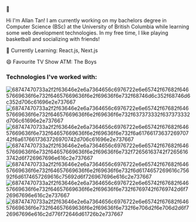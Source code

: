 👋

Hi I'm Allan Tan! I am currently working on my bachelors degree in Computer Science (BSc) at the University of British Columbia while learning some web development technologies. In my free time, I like playing basketball and socializing with friends!

🌱 Currently Learning: React.js, Next.js

😄 Favourite TV Show ATM: The Boys 

### Technologies I've worked with: 

![68747470733a2f2f63646e2e6a7364656c6976722e6e65742f67682f64657669636f6e732f64657669636f6e2f69636f6e732f68746d6c352f68746d6c352d706c61696e2e737667](https://user-images.githubusercontent.com/92118801/189775790-51661448-6f18-4692-98cf-1acba0404e3a.svg)
![68747470733a2f2f63646e2e6a7364656c6976722e6e65742f67682f64657669636f6e732f64657669636f6e2f69636f6e732f637373332f637373332d706c61696e2e737667](https://user-images.githubusercontent.com/92118801/189775797-f73f94ec-187f-4286-9451-d7e03ea43ab7.svg)
![68747470733a2f2f63646e2e6a7364656c6976722e6e65742f67682f64657669636f6e732f64657669636f6e2f69636f6e732f6a6176617363726970742f6a6176617363726970742d706c61696e2e737667](https://user-images.githubusercontent.com/92118801/189775810-08449ce4-1d73-45ba-bb56-b3bd762c1dad.svg)
![68747470733a2f2f63646e2e6a7364656c6976722e6e65742f67682f64657669636f6e732f64657669636f6e2f69636f6e732f72656163742f72656163742d6f726967696e616c2e737667](https://user-images.githubusercontent.com/92118801/189775812-18ed33fa-289f-4cca-a760-59afc74f7c72.svg)
![68747470733a2f2f63646e2e6a7364656c6976722e6e65742f67682f64657669636f6e732f64657669636f6e2f69636f6e732f6d6174657269616c75692f6d6174657269616c75692d6f726967696e616c2e737667](https://user-images.githubusercontent.com/92118801/189775830-11d82745-93b5-4667-897a-1137bbdef399.svg)
![68747470733a2f2f63646e2e6a7364656c6976722e6e65742f67682f64657669636f6e732f64657669636f6e2f69636f6e732f6769742f6769742d6f726967696e616c2e737667](https://user-images.githubusercontent.com/92118801/189775839-93f9a69e-efaa-40e3-80fc-3855cd5cfeb6.svg)
![68747470733a2f2f63646e2e6a7364656c6976722e6e65742f67682f64657669636f6e732f64657669636f6e2f69636f6e732f6e706d2f6e706d2d6f726967696e616c2d776f72646d61726b2e737667](https://user-images.githubusercontent.com/92118801/189775843-f2f25d74-d7ac-47d4-9e68-c5352ac11fe4.svg)

<!--
**AllanT102/AllanT102** is a ✨ _special_ ✨ repository because its `README.md` (this file) appears on your GitHub profile.

